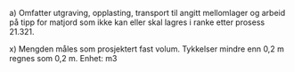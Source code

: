 a) Omfatter utgraving, opplasting, transport til angitt mellomlager og arbeid på tipp for matjord som ikke kan eller skal lagres i ranke etter prosess 21.321.

x) Mengden måles som prosjektert fast volum. Tykkelser mindre enn 0,2 m regnes som 0,2 m. Enhet: m3

